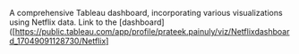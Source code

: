 A comprehensive Tableau dashboard, incorporating various visualizations using Netflix data.
Link to the [dashboard]([https://public.tableau.com/app/profile/prateek.painuly/viz/Netflixdashboard_17049091128730/Netflix]

